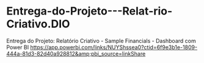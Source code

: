 # Entrega-do-Projeto---Relat-rio-Criativo.DIO
Entrega do Projeto: Relatório Criativo - Sample Financials - Dashboard com Power BI  https://app.powerbi.com/links/NUYShssea0?ctid=6f9e3b1e-1809-444a-81d3-82d40a928812&amp;pbi_source=linkShare
